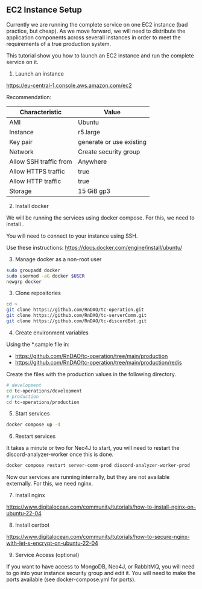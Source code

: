 ## EC2 Instance Setup

Currently we are running the complete service on one EC2 instance (bad practice, but cheap). As we move forward, we will need to distribute the application components across severall instances in order to meet the requirements of a true production system.

This tutorial show you how to launch an EC2 instance and run the complete service on it.

1. Launch an instance

https://eu-central-1.console.aws.amazon.com/ec2

Recommendation:

| Characteristic | Value |
|-|-|
| AMI | Ubuntu |
| Instance | r5.large |
| Key pair | generate or use existing |
| Network | Create security group |
| Allow SSH traffic from | Anywhere |
| Allow HTTPS traffic | true |
| Allow HTTP traffic | true |
| Storage | 15 GiB gp3 |

2. Install docker

We will be running the services using docker compose. For this, we need to install .

You will need to connect to your instance using SSH.

Use these instructions: https://docs.docker.com/engine/install/ubuntu/

3. Manage docker as a non-root user

```bash
sudo groupadd docker
sudo usermod -aG docker $USER
newgrp docker
```

3. Clone repositories

```bash
cd ~
git clone https://github.com/RnDAO/tc-operation.git
git clone https://github.com/RnDAO/tc-serverComm.git
git clone https://github.com/RnDAO/tc-discordBot.git
```

4. Create environment variables

Using the *.sample file in: 

- https://github.com/RnDAO/tc-operation/tree/main/production
- https://github.com/RnDAO/tc-operation/tree/main/production/redis

Create the files with the production values in the following directory.

```bash
# development
cd tc-operations/development
# production
cd tc-operations/production
```

5. Start services

```bash
docker compose up -d
```

6. Restart services

It takes a minute or two for Neo4J to start, you will need to restart the discord-analyzer-worker once this is done.

```bash
docker compose restart server-comm-prod discord-analyzer-worker-prod
```

Now our services are running internally, but they are not available externally. For this, we need nginx.

7. Install nginx

https://www.digitalocean.com/community/tutorials/how-to-install-nginx-on-ubuntu-22-04

8. Install certbot

https://www.digitalocean.com/community/tutorials/how-to-secure-nginx-with-let-s-encrypt-on-ubuntu-22-04

9. Service Access (optional)

If you want to have access to MongoDB, Neo4J, or RabbitMQ, you will need to go into your instance security group and edit it. You will need to make the ports available (see docker-compose.yml for ports).